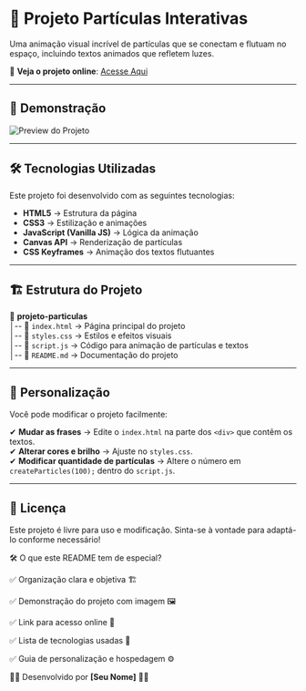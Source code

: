 # 🚀 Projeto Partículas Interativas  

Uma animação visual incrível de partículas que se conectam e flutuam no espaço, incluindo textos animados que refletem luzes.  

🔗 **Veja o projeto online**: [Acesse Aqui](https://seu-link-aqui.com)  

---

## 🎨 Demonstração  

![Preview do Projeto](https://via.placeholder.com/800x400?text=Preview+do+Projeto)

---

## 🛠️ Tecnologias Utilizadas  

Este projeto foi desenvolvido com as seguintes tecnologias:  

- **HTML5** → Estrutura da página  
- **CSS3** → Estilização e animações  
- **JavaScript (Vanilla JS)** → Lógica da animação  
- **Canvas API** → Renderização de partículas  
- **CSS Keyframes** → Animação dos textos flutuantes  

---

## 🏗️ Estrutura do Projeto  

📁 **projeto-particulas**  
│-- 📄 `index.html` → Página principal do projeto  
│-- 📄 `styles.css` → Estilos e efeitos visuais  
│-- 📄 `script.js` → Código para animação de partículas e textos  
│-- 📄 `README.md` → Documentação do projeto  

---

## 🔧 Personalização  

Você pode modificar o projeto facilmente:  

✔ **Mudar as frases** → Edite o `index.html` na parte dos `<div>` que contêm os textos.  
✔ **Alterar cores e brilho** → Ajuste no `styles.css`.  
✔ **Modificar quantidade de partículas** → Altere o número em `createParticles(100);` dentro do `script.js`.  

---


## 📜 Licença  

Este projeto é livre para uso e modificação. Sinta-se à vontade para adaptá-lo conforme necessário!  


🛠 O que este README tem de especial?

✅ Organização clara e objetiva 🏗

✅ Demonstração do projeto com imagem 🖼

✅ Link para acesso online 🔗

✅ Lista de tecnologias usadas 📌

✅ Guia de personalização e hospedagem ⚙



👨‍💻 Desenvolvido por **[Seu Nome]**    🚀😃


